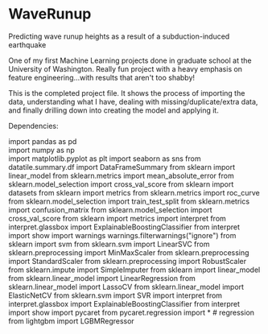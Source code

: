 # WaveRunup
Predicting wave runup heights as a result of a subduction-induced earthquake

One of my first Machine Learning projects done in graduate school at the University of Washington.  Really fun project with a heavy emphasis on feature engineering...with results that aren't too shabby!

This is the completed project file.  It shows the process of importing the data, understanding what I have, dealing with missing/duplicate/extra data, and finally drilling down into creating the model and applying it.

Dependencies:

import pandas as pd  
import numpy as np  
import matplotlib.pyplot as plt
import seaborn as sns
from datatile.summary.df import DataFrameSummary
from sklearn import linear_model
from sklearn.metrics import mean_absolute_error
from sklearn.model_selection import cross_val_score
from sklearn import datasets
from sklearn import metrics
from sklearn.metrics import roc_curve
from sklearn.model_selection import train_test_split
from sklearn.metrics import confusion_matrix
from sklearn.model_selection import cross_val_score
from sklearn import metrics
import interpret
from interpret.glassbox import ExplainableBoostingClassifier
from interpret import show
import warnings
warnings.filterwarnings("ignore")
from sklearn import svm
from sklearn.svm import LinearSVC
from sklearn.preprocessing import MinMaxScaler
from sklearn.preprocessing import StandardScaler
from sklearn.preprocessing import RobustScaler
from sklearn.impute import SimpleImputer
from sklearn import linear_model
from sklearn.linear_model import LinearRegression
from sklearn.linear_model import LassoCV
from sklearn.linear_model import ElasticNetCV
from sklearn.svm import SVR
import interpret
from interpret.glassbox import ExplainableBoostingClassifier
from interpret import show
import pycaret
from pycaret.regression import *  # regression
from lightgbm import LGBMRegressor
